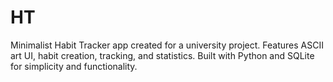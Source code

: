 # HT
Minimalist Habit Tracker app created for a university project. Features ASCII art UI, habit creation, tracking, and statistics. Built with Python and SQLite for simplicity and functionality.
